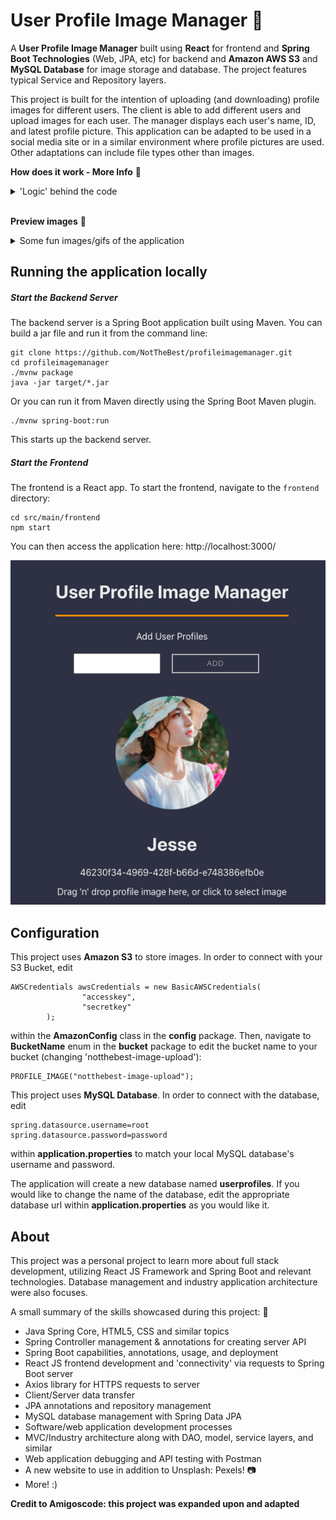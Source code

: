 # User Profile Image Manager :city_sunrise:

A __User Profile Image Manager__ built using __React__ for frontend and __Spring Boot Technologies__ (Web, JPA, etc) for backend and __Amazon AWS S3__ and __MySQL Database__ for image storage and database. The project features typical Service and Repository layers.

This project is built for the intention of uploading (and downloading) profile images for different users. The client is able to add different users and upload images for each user. The manager displays each user's name, ID, and latest profile picture. This application can be adapted to be used in a social media site or in a similar environment where profile pictures are used. Other adaptations can include file types other than images. 

**How does it work - More Info** :small_red_triangle_down:
<details>
<summary>'Logic' behind the code</summary>
![Diagram](https://github.com/NotTheBest/profileimagemanager/blob/master/readme-assets/addprofile.gif)

The client inputs user profile names to the frontend and a POST request is called to the backend server (with the help of __Axios__) where the server creates a new user with a random ID and stores the information to the database. When an image is uploaded, a POST request is called to the backend server where the server stores the image to S3 and the image url to the database. Each time the frontend is loaded, a GET request is made to the server for all the user profiles and the server returns a list of the user profiles from the database. When the frontend maps out the user profiles, another GET request is called for each profile to download each profile picture and the server downloads the data from S3 and returns it into each image src tag in the form of a byte array. A history of images is saved to S3 to allow for 'logging' of previous profile pictures for each user.

Note: After uploading an image, a refresh might be needed. This is due to the lag time between S3 actually storing the image and for the image to be available for download from S3.
</details>
<br />

**Preview images** :small_red_triangle_down:
<details>
<summary>Some fun images/gifs of the application </summary>

* Add a new User Profile

![Add Profile](https://github.com/NotTheBest/profileimagemanager/blob/master/readme-assets/diagram.png?raw=true)

* Drop an image to upload

![Drop Image](https://github.com/NotTheBest/profileimagemanager/blob/master/readme-assets/dropimage.gif)

* Displays profile picture

![Uploaded Image](https://github.com/NotTheBest/profileimagemanager/blob/master/readme-assets/uploadedimage.png?raw=true)

</details>

## Running the application locally

##### Start the Backend Server
The backend server is a Spring Boot application built using Maven. You can build a jar file and run it from the command line:

```
git clone https://github.com/NotTheBest/profileimagemanager.git
cd profileimagemanager
./mvnw package
java -jar target/*.jar
```
Or you can run it from Maven directly using the Spring Boot Maven plugin.
```
./mvnw spring-boot:run
```
This starts up the backend server.

##### Start the Frontend
The frontend is a React app. To start the frontend, navigate to the `frontend` directory:
```
cd src/main/frontend
npm start
```
You can then access the application here: http://localhost:3000/

![Preview](https://github.com/NotTheBest/profileimagemanager/blob/master/readme-assets/uploadedimage.png?raw=true)

## Configuration
This project uses __Amazon S3__ to store images. In order to connect with your S3 Bucket, edit
```
AWSCredentials awsCredentials = new BasicAWSCredentials(
                "accesskey",
                "secretkey"
        );
```
within the __AmazonConfig__ class in the __config__ package.
Then, navigate to __BucketName__ enum in the __bucket__ package to edit the bucket name to your bucket (changing 'notthebest-image-upload'):
```
PROFILE_IMAGE("notthebest-image-upload");
```
This project uses __MySQL Database__. In order to connect with the database, edit 
```
spring.datasource.username=root
spring.datasource.password=password
```
within __application.properties__ to match your local MySQL database's username and password.

The application will create a new database named __userprofiles__. If you would like to change the name of the database, edit the appropriate database url within __application.properties__ as you would like it.

## About

This project was a personal project to learn more about full stack development, utilizing React JS Framework and Spring Boot and relevant technologies. Database management and industry application architecture were also focuses.

A small summary of the skills showcased during this project: :small_red_triangle_down:

* Java Spring Core, HTML5, CSS and similar topics
* Spring Controller management & annotations for creating server API
* Spring Boot capabilities, annotations, usage, and deployment
* React JS frontend development and 'connectivity' via requests to Spring Boot server
* Axios library for HTTPS requests to server
* Client/Server data transfer
* JPA annotations and repository management
* MySQL database management with Spring Data JPA
* Software/web application development processes
* MVC/Industry architecture along with DAO, model, service layers, and similar
* Web application debugging and API testing with Postman
* A new website to use in addition to Unsplash: Pexels! :camera:
* More! :)

__Credit to Amigoscode: this project was expanded upon and adapted__
